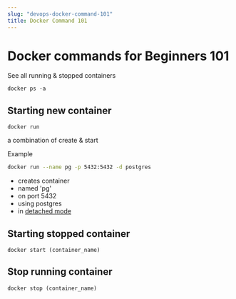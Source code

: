 ```yaml
---
slug: "devops-docker-command-101"
title: Docker Command 101
---
```


# Docker commands for Beginners 101

See all running & stopped containers

```
docker ps -a
```

## Starting new container

```
docker run
```

a combination of create & start

Example

```bash
docker run --name pg -p 5432:5432 -d postgres
```

- creates container
- named 'pg'
- on port 5432
- using postgres
- in [detached mode](https://www.freecodecamp.org/news/docker-detached-mode-explained/)

## Starting stopped container

```
docker start (container_name)
```

## Stop running container

```
docker stop (container_name)
```

